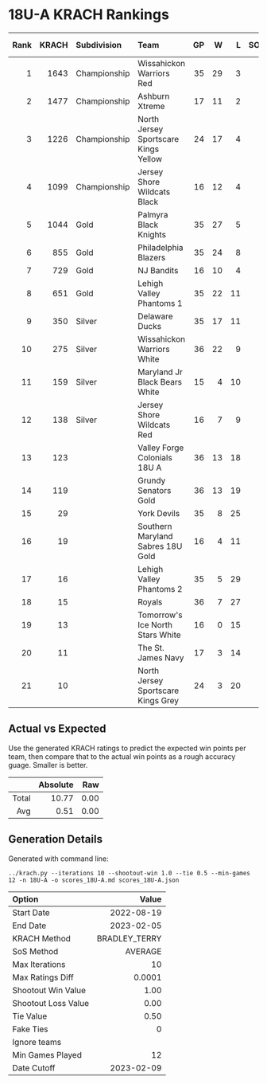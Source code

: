 # 18U-A KRACH Rankings
Rank|KRACH|Subdivision|Team|GP|W|L|SOW|SOL|T|SoS|Exp Wins|Win Diff
---:|---:|:---|:---|---:|---:|---:|---:|---:|---:|---:|---:|---:
1|1643|Championship|Wissahickon Warriors Red|35|29|3|2|1|0|383|29.4|-1.6
2|1477|Championship|Ashburn Xtreme|17|11|2|4|0|0|298|14.6|-0.4
3|1226|Championship|North Jersey Sportscare Kings Yellow|24|17|4|1|2|0|596|17.3|-0.7
4|1099|Championship|Jersey Shore Wildcats Black|16|12|4|0|0|0|589|11.4|-0.6
5|1044|Gold|Palmyra Black Knights|35|27|5|1|2|0|431|27.3|-0.7
6|855|Gold|Philadelphia Blazers|35|24|8|1|2|0|536|24.4|-0.6
7|729|Gold|NJ Bandits|16|10|4|1|1|0|573|10.7|-0.3
8|651|Gold|Lehigh Valley Phantoms 1|35|22|11|2|0|0|533|23.5|-0.5
9|350|Silver|Delaware Ducks|35|17|11|4|3|0|510|21.2|0.2
10|275|Silver|Wissahickon Warriors White|36|22|9|1|4|0|356|23.8|0.8
11|159|Silver|Maryland Jr Black Bears White|15|4|10|0|1|0|802|4.0|-0.0
12|138|Silver|Jersey Shore Wildcats Red|16|7|9|0|0|0|620|7.2|0.2
13|123||Valley Forge Colonials 18U A|36|13|18|2|3|0|524|15.6|0.6
14|119||Grundy Senators Gold|36|13|19|2|2|0|530|15.5|0.5
15|29||York Devils|35|8|25|2|0|0|404|10.9|0.9
16|19||Southern Maryland Sabres 18U Gold|16|4|11|0|1|0|275|4.4|0.4
17|16||Lehigh Valley Phantoms 2|35|5|29|1|0|0|484|6.5|0.5
18|15||Royals|36|7|27|0|2|0|382|7.6|0.6
19|13||Tomorrow's Ice North Stars White|16|0|15|1|0|0|700|1.0|0.0
20|11||The St. James Navy|17|3|14|0|0|0|303|3.3|0.3
21|10||North Jersey Sportscare Kings Grey|24|3|20|0|1|0|375|3.2|0.2

## Actual vs Expected
Use the generated KRACH ratings to predict the expected win points per team, then compare that to the actual win points as a rough accuracy guage. Smaller is better.

||Absolute|Raw
|---:|---:|---:
|Total|10.77|0.00
|Avg|0.51|0.00

## Generation Details

Generated with command line:
```
../krach.py --iterations 10 --shootout-win 1.0 --tie 0.5 --min-games 12 -n 18U-A -o scores_18U-A.md scores_18U-A.json
```

| Option | Value |
| :----- | ----: |
| Start Date | 2022-08-19 |
| End Date | 2023-02-05 |
| KRACH Method | BRADLEY_TERRY |
| SoS Method | AVERAGE |
| Max Iterations | 10 |
| Max Ratings Diff | 0.0001 |
| Shootout Win Value | 1.00 |
| Shootout Loss Value | 0.00 |
| Tie Value | 0.50 |
| Fake Ties | 0 |
| Ignore teams |  |
| Min Games Played | 12 |
| Date Cutoff | 2023-02-09 |

